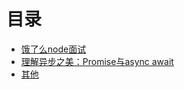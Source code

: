 # 目录
* [饿了么node面试](elm-node-interview-master/README.md)
* [理解异步之美：Promise与async await](Understanding%20the%20beauty%20of%20async/README.md)
* [其他](other/README.md)